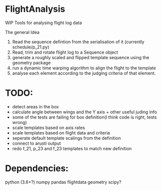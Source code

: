 # FlightAnalysis

WIP Tools for analysing flight log data

The general Idea
1. Read the sequence defintion from the serialisation of it (currently schedule/p_21.py)
2. Read, trim and rotate flight log to a Sequence object
3. generate a roughly scaled and flipped template sequence using the geometry package
4. run a dynamic time warping algorithm to align the flight to the template
5. analyse each element according to the judging criteria of that element.

# TODO:
- detect areas in the box
- calculate angle between wings and the Y axis + other useful juding info
- some of the tests are failing for box definition(I think code is right, tests wrong)
- scale templates based on axis rates
- scale templates based on flight data and criteria
- seperate default template scalings from the definition
- connect to arusti output
- redo f_21, p_23 and f_23 templates to match new definition



# Dependencies:
python (3.6+?)
numpy
pandas
flightdata
geometry
scipy?
